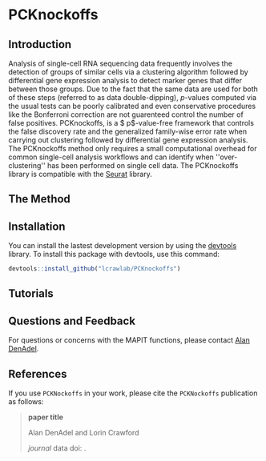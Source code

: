 # PCKnockoffs

## Introduction

Analysis of single-cell RNA sequencing data frequently involves the detection of groups of similar cells via a clustering algorithm followed by differential gene expression analysis to detect marker genes that differ between those groups.
Due to the fact that the same data are used for both of these steps (referred to as data double-dipping), $p$-values computed via the usual tests can be poorly calibrated and even conservative procedures like the Bonferroni correction are not guarenteed control the number of false positives. 
PCKnockoffs, is a $ p$-value-free framework that controls the false discovery rate and the generalized family-wise error rate when carrying out clustering followed by differential gene expression analysis. The PCKnockoffs method only requires a small computational overhead for common single-cell analysis workflows and can identify when ''over-clustering'' has been performed on single cell data. The PCKnockoffs library is compatible with the [Seurat](https://satijalab.org/seurat/) library.

## The Method

## Installation

You can install the lastest development version by using the [devtools](https://CRAN.R-project.org/package=devtools) library. To install this package with devtools, use this command:

```r
devtools::install_github("lcrawlab/PCKnockoffs")
```


## Tutorials

## Questions and Feedback
For questions or concerns with the MAPIT functions, please contact
[Alan DenAdel](mailto:alan_denadel@brown.edu).

## References

If you use `PCKNockoffs` in your work, please cite the `PCKNockoffs` publication as follows:

> **paper title**
>
> Alan DenAdel and Lorin Crawford
>
>_journal_ data doi: []().

